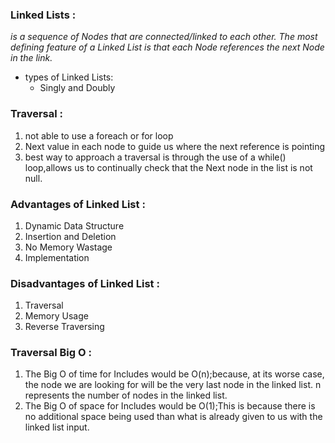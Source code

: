 ### Linked Lists :
*is a sequence of Nodes that are connected/linked to each other. The most defining feature of a Linked List is that each Node references the next Node in the link.*

* types of Linked Lists:
  - Singly and Doubly

### Traversal :
1. not able to use a foreach or for loop
2. Next value in each node to guide us where the next reference is pointing
3. best way to approach a traversal is through the use of a while() loop,allows us to continually check that the Next node in the list is not null.

### Advantages of Linked List :
1. Dynamic Data Structure
2. Insertion and Deletion
3. No Memory Wastage
4. Implementation

### Disadvantages of Linked List :
1. Traversal
2. Memory Usage
3. Reverse Traversing

### Traversal Big O :
1. The Big O of time for Includes would be O(n);because, at its worse case, the node we are looking for will be the very last node in the linked list. n represents the number of nodes in the linked list.
2. The Big O of space for Includes would be O(1);This is because there is no additional space being used than what is already given to us with the linked list input.